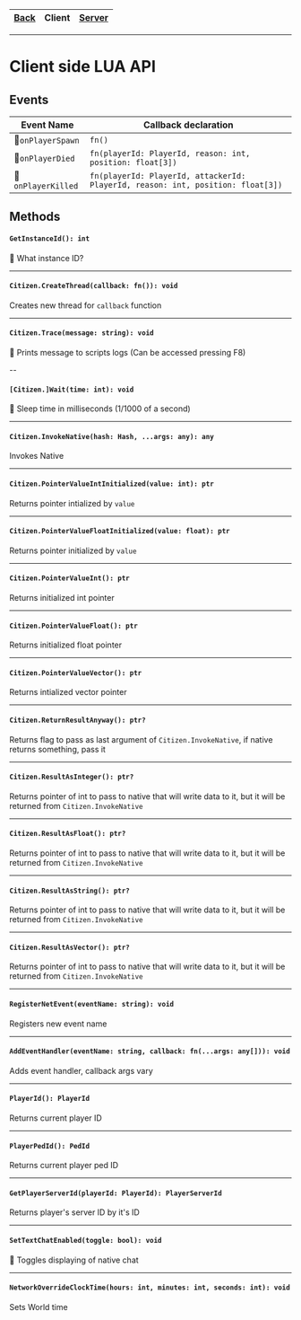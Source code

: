 |[Back](Readme.md)|Client|[Server](Server.md)|
|---|---|---|
---


# Client side LUA API


## Events

Event Name|Callback declaration
----------|--------------------
:no_entry_sign:`onPlayerSpawn`|`fn()`
:no_entry_sign:`onPlayerDied`|`fn(playerId: PlayerId, reason: int, position: float[3])`
:no_entry_sign:`onPlayerKilled`|`fn(playerId: PlayerId, attackerId: PlayerId, reason: int, position: float[3])`


## Methods

#### `GetInstanceId(): int`
:no_entry_sign: What instance ID?

---


#### `Citizen.CreateThread(callback: fn()): void`
Creates new thread for `callback` function

---

#### `Citizen.Trace(message: string): void`
:no_entry_sign: Prints message to scripts logs (Can be accessed pressing F8)

--

#### `[Citizen.]Wait(time: int): void`
:no_entry_sign: Sleep time in milliseconds (1/1000 of a second)

---

#### `Citizen.InvokeNative(hash: Hash, ...args: any): any`
Invokes Native

---

#### `Citizen.PointerValueIntInitialized(value: int): ptr`
Returns pointer intialized by `value`

---

#### `Citizen.PointerValueFloatInitialized(value: float): ptr`
Returns pointer initialized by `value`

---

#### `Citizen.PointerValueInt(): ptr`
Returns initialized int pointer

---

#### `Citizen.PointerValueFloat(): ptr`
Returns initialized float pointer

---

#### `Citizen.PointerValueVector(): ptr`
Returns intialized vector pointer

---

#### `Citizen.ReturnResultAnyway(): ptr?`
Returns flag to pass as last argument of `Citizen.InvokeNative`, if native returns something, pass it

---

#### `Citizen.ResultAsInteger(): ptr?`
Returns pointer of int to pass to native that will write data to it, but it will be returned from `Citizen.InvokeNative`

---

#### `Citizen.ResultAsFloat(): ptr?`
Returns pointer of int to pass to native that will write data to it, but it will be returned from `Citizen.InvokeNative`

---

#### `Citizen.ResultAsString(): ptr?`
Returns pointer of int to pass to native that will write data to it, but it will be returned from `Citizen.InvokeNative`

---

#### `Citizen.ResultAsVector(): ptr?`
Returns pointer of int to pass to native that will write data to it, but it will be returned from `Citizen.InvokeNative`

---

#### `RegisterNetEvent(eventName: string): void`
Registers new event name

---

#### `AddEventHandler(eventName: string, callback: fn(...args: any[])): void`
Adds event handler, callback args vary

---

#### `PlayerId(): PlayerId`
Returns current player ID

---

#### `PlayerPedId(): PedId`
Returns current player ped ID

---

#### `GetPlayerServerId(playerId: PlayerId): PlayerServerId`
Returns player's server ID by it's ID

---

#### `SetTextChatEnabled(toggle: bool): void`
:no_entry_sign: Toggles displaying of native chat

---

#### `NetworkOverrideClockTime(hours: int, minutes: int, seconds: int): void`
Sets World time

